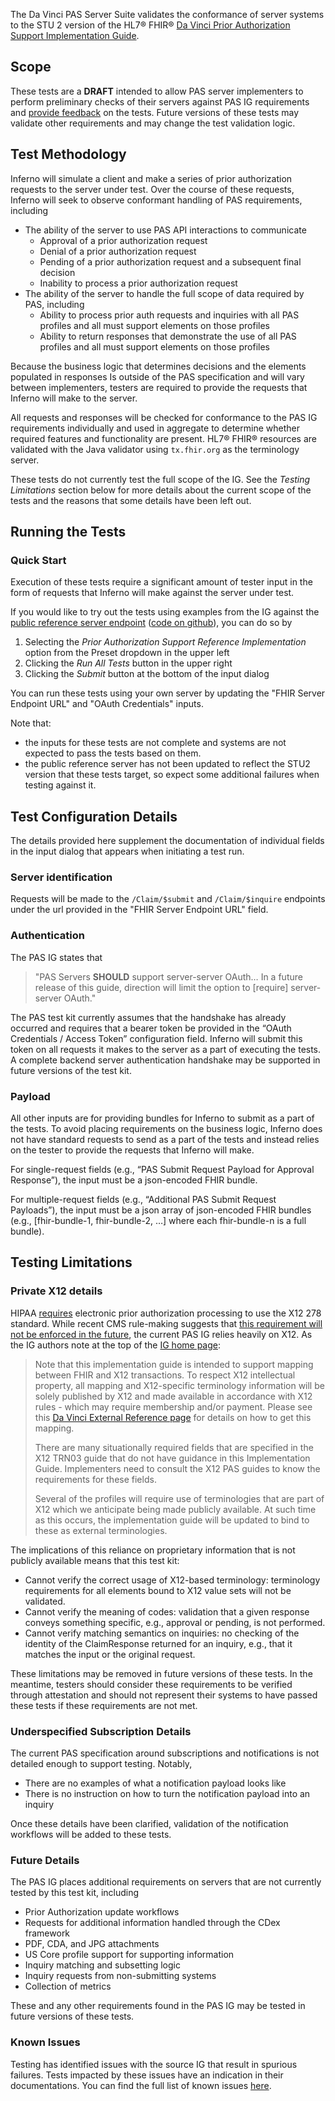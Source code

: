 The Da Vinci PAS Server Suite validates the conformance of server systems 
to the STU 2 version of the HL7® FHIR® 
[Da Vinci Prior Authorization Support Implementation Guide](https://hl7.org/fhir/us/davinci-pas/STU2/).

## Scope

These tests are a **DRAFT** intended to allow PAS server implementers to perform 
preliminary checks of their servers against PAS IG requirements and [provide 
feedback](https://github.com/inferno-framework/davinci-pas-test-kit/issues) 
on the tests. Future versions of these tests may validate other 
requirements and may change the test validation logic.

## Test Methodology

Inferno will simulate a client and make a series of prior authorization requests to the 
server under test. Over the course of these requests, Inferno will seek to observe
conformant handling of PAS requirements, including
- The ability of the server to use PAS API interactions to communicate 
    - Approval of a prior authorization request
    - Denial of a prior authorization request
    - Pending of a prior authorization request and a subsequent final decision
    - Inability to process a prior authorization request
- The ability of the server to handle the full scope of data required by PAS, including
    - Ability to process prior auth requests and inquiries with all PAS profiles and all must support elements on those profiles
    - Ability to return responses that demonstrate the use of all PAS profiles and all must support elements on those profiles

Because the business logic that determines decisions and the elements populated in responses
Is outside of the PAS specification and will vary between implementers, testers
are required to provide the requests that Inferno will make to the server.

All requests and responses will be checked for conformance to the PAS
IG requirements individually and used in aggregate to determine whether
required features and functionality are present. HL7® FHIR® resources are 
validated with the Java validator using `tx.fhir.org` as the terminology server.

These tests do not currently test the full scope of the IG. See the *Testing Limitations* section below 
for more details about the current scope of the tests and the reasons that some details have been left out.

## Running the Tests

### Quick Start

Execution of these tests require a significant amount of tester input in the
form of requests that Inferno will make against the server under test.

If you would like to try out the tests using examples from the IG against the
[public reference server endpoint](https://prior-auth.davinci.hl7.org/fhir) ([code on github](https://github.com/HL7-DaVinci/prior-auth)), you can do so by 
1. Selecting the *Prior Authorization Support Reference Implementation* option from the Preset dropdown in the upper left
2. Clicking the *Run All Tests* button in the upper right
3. Clicking the *Submit* button at the bottom of the input dialog

You can run these tests using your own server by updating the "FHIR Server Endpoint URL" and "OAuth Credentials" inputs.

Note that:
- the inputs for these tests are not complete and systems are not expected to pass the tests based on them.
- the public reference server has not been updated to reflect the STU2 version that these tests target,
    so expect some additional failures when testing against it.

## Test Configuration Details

The details provided here supplement the documentation of individual fields in the input dialog
that appears when initiating a test run.

### Server identification

Requests will be made to the `/Claim/$submit` and `/Claim/$inquire` endpoints under the url provided in the "FHIR Server Endpoint URL" field.

### Authentication

The PAS IG states that 

> "PAS Servers **SHOULD** support server-server OAuth… In a future release of this guide, direction will limit the option to [require] server-server OAuth."

The PAS test kit currently assumes that the handshake has already occurred and requires
that a bearer token be provided in the “OAuth Credentials / Access Token” configuration
field. Inferno will submit this token on all requests it makes to the server as a part of 
executing the tests. A complete backend server authentication handshake may be supported
in future versions of the test kit.

### Payload

All other inputs are for providing bundles for Inferno to submit as a part of the tests. To avoid placing
requirements on the business logic, Inferno does not have standard requests to send as a part of the tests
and instead relies on the tester to provide the requests that Inferno will make.

For single-request fields (e.g., “PAS Submit Request Payload for Approval Response”), the input must be a json-encoded FHIR bundle.

For multiple-request fields (e.g., “Additional PAS Submit Request Payloads”), the input must be a json array of json-encoded FHIR bundles (e.g., [fhir-bundle-1, fhir-bundle-2, …] where each fhir-bundle-n is a full bundle).

## Testing Limitations

### Private X12 details

HIPAA [requires](https://hl7.org/fhir/us/davinci-pas/STU2/regulations.html) electronic prior authorization
processing to use the X12 278 standard. While recent CMS rule-making suggests that [this requirement
will not be enforced in the future](https://www.cms.gov/newsroom/fact-sheets/cms-interoperability-and-prior-authorization-final-rule-cms-0057-f),
the current PAS IG relies heavily on X12.  As the IG authors note at the
top of the [IG home page](https://hl7.org/fhir/us/davinci-pas/STU2/):

> Note that this implementation guide is intended to support mapping between FHIR and X12 transactions. To respect
> X12 intellectual property, all mapping and X12-specific terminology information will be solely published by X12
> and made available in accordance with X12 rules - which may require membership and/or payment. Please see this
> [Da Vinci External Reference page](https://confluence.hl7.org/display/DVP/Da+Vinci+Reference+to+External+Standards+and+Terminologies) 
> for details on how to get this mapping.
>
> There are many situationally required fields that are specified in the X12 TRN03 guide that do not have guidance
> in this Implementation Guide. Implementers need to consult the X12 PAS guides to know the requirements for these
> fields.
>
> Several of the profiles will require use of terminologies that are part of X12 which we anticipate being made
> publicly available. At such time as this occurs, the implementation guide will be updated to bind to these as
> external terminologies.

The implications of this reliance on proprietary information that is not publicly available means that this test
kit:

- Cannot verify the correct usage of X12-based terminology: terminology requirements for all elements bound to X12
    value sets will not be validated.
- Cannot verify the meaning of codes: validation that a given response conveys something specific, e.g., approval
    or pending, is not performed.
- Cannot verify matching semantics on inquiries: no checking of the identity of the ClaimResponse returned for an
    inquiry, e.g., that it matches the input or the original request.

These limitations may be removed in future versions of these tests. In the meantime, testers should consider these
requirements to be verified through attestation and should not represent their systems to have passed these tests
if these requirements are not met.

### Underspecified Subscription Details

The current PAS specification around subscriptions and notifications
is not detailed enough to support testing. Notably, 
- There are no examples of what a notification payload looks like
- There is no instruction on how to turn the notification payload into an inquiry

Once these details have been clarified, validation of the notification workflows
will be added to these tests.

### Future Details

The PAS IG places additional requirements on servers that are not currently tested by this test kit, including

- Prior Authorization update workflows
- Requests for additional information handled through the CDex framework
- PDF, CDA, and JPG attachments
- US Core profile support for supporting information
- Inquiry matching and subsetting logic
- Inquiry requests from non-submitting systems
- Collection of metrics

These and any other requirements found in the PAS IG may be tested in future versions of these tests.

### Known Issues

Testing has identified issues with the source IG that result in spurious failures. 
Tests impacted by these issues have an indication in their documentations. You can find the full 
list of known issues [here](https://github.com/inferno-framework/davinci-pas-test-kit/labels/source%20ig%20issue).